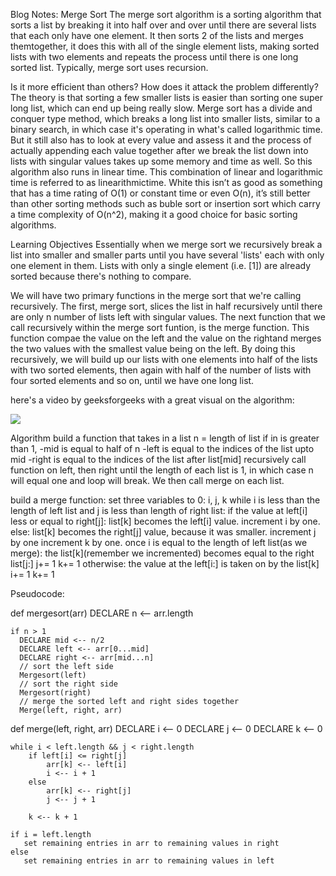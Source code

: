 
Blog Notes: Merge Sort
The merge sort algorithm is a sorting algorithm that sorts a list by breaking it into half over and over until there are several lists that each only have one element. It then sorts 2 of the lists and merges themtogether, it does this with all of the single element lists, making sorted lists with two elements and repeats the process until there is one long sorted list. Typically, merge sort uses recursion.

Is it more efficient than others? How does it attack the problem differently?
The theory is that sorting a few smaller lists is easier than sorting one super long list, which can end up being really slow. Merge sort has a divide and conquer type method, which breaks a long list into smaller lists, similar to a binary search, in which case it's operating in what's called logarithmic time. But it still also has to look at every value and assess it and the process of actually appending each value together after we break the list down into lists with singular values takes up some memory and time as well. So this algorithm also runs in linear time. This combination of linear and logarithmic time is referred to as linearithmictime. White this isn’t as good as something that has a time rating of O(1) or constant time or even O(n), it’s still better than other sorting methods such as buble sort or insertion sort which carry a time complexity of O(n^2), making it a good choice for basic sorting algorithms.

Learning Objectives
Essentially when we merge sort we recursively break a list into smaller and smaller parts until you have several 'lists' each with only one element in them. Lists with only a single element (i.e. [1]) are already sorted because there's nothing to compare.

We will have two primary functions in the merge sort that we're calling recursively. The first, merge sort, slices the list in half recursively until there are only n number of lists left with singular values. 
The next function that we call recursively within the merge sort funtion, is the merge function. This function compae the value on the left and the value on the rightand merges the two values with the smallest value being on the left. By doing this recursively, we will build up our lists with one elements into half of the lists with two sorted elements, then again with half of the number of lists with four sorted elements and so on, until we have one long list. 


here's a video by geeksforgeeks with a great visual on the algorithm:

[![](http://img.youtube.com/vi/JSceec-wEyw/0.jpg)](http://www.youtube.com/watch?v=JSceec-wEyw "merge sort")




Algorithm
build a function that takes in a list
n = length of list
if in is greater than 1,
    -mid is equal to half of n
    -left is equal to the indices of the list upto mid
    -right is equal to the indices of the list after list[mid]
recursively call function on left, then right until the length of each list is 1, in which case n will equal one and loop will break. We then call merge on each list.

build a merge function:
set three variables to 0: i, j, k
while i is less than the length of left list and j is less than length of right list:
    if the value at left[i] less or equal to right[j]:
        list[k] becomes the left[i] value.
        increment  i by one.
    else:
        list[k] becomes the right[j] value, because it was smaller. 
        increment j by one
    increment k by one.
once i is equal to the length of left list(as we merge):
 the list[k](remember we incremented) becomes equal to the right list[j:]
     j+= 1
     k+= 1
    otherwise:
    the value at the left[i:] is taken on by the list[k]
     i+= 1
     k+= 1
    


Pseudocode:

def mergesort(arr)
    DECLARE n <-- arr.length
           
    if n > 1
      DECLARE mid <-- n/2
      DECLARE left <-- arr[0...mid]
      DECLARE right <-- arr[mid...n]
      // sort the left side
      Mergesort(left)
      // sort the right side
      Mergesort(right)
      // merge the sorted left and right sides together
      Merge(left, right, arr)

def merge(left, right, arr)
    DECLARE i <-- 0
    DECLARE j <-- 0
    DECLARE k <-- 0

    while i < left.length && j < right.length
        if left[i] <= right[j]
            arr[k] <-- left[i]
            i <-- i + 1
        else
            arr[k] <-- right[j]
            j <-- j + 1
            
        k <-- k + 1

    if i = left.length
       set remaining entries in arr to remaining values in right
    else
       set remaining entries in arr to remaining values in left


